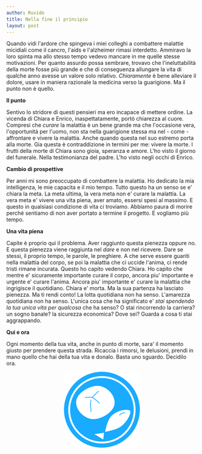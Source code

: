 ```yaml
---
author: Ruvido
title: Nella fine il principio
layout: post
---
```


<!-- INIZIO -->
Quando vidi l'ardore che spingeva i miei colleghi a combattere malattie micidiali come il cancro, l'aids e l'alzheimer rimasi interdetto. Ammiravo la loro spinta ma allo stesso tempo vedevo mancare in me quelle stesse motivazioni. Per quanto assurdo possa sembrare, trovavo che l'ineluttabilità della morte fosse più grande <!-- FINE --> e che di conseguenza allungare la vita di qualche anno avesse un valore solo relativo. *Chiaramente* è bene alleviare il dolore, usare in maniera razionale la medicina verso la guarigione. Ma il punto non è quello.

**Il punto**

Sentivo lo stridore di questi pensieri ma ero incapace di mettere ordine. La vicenda di Chiara e Enrico, inaspettatamente, portò chiarezza al cuore. Compresi che *curare* la malattia è un bene grande ma che l'occasione vera, l'opportunità per l'uomo, non sta nella guarigione stessa ma nel - come - affrontare e vivere la malattia. Anche quando questa nel suo estremo porta alla morte. Gia questa è contraddizione in termini per me: vivere la morte. I frutti della morte di Chiara sono gioia, speranza e amore. L'ho visto il giorno del funerale. Nella testimonianza del padre. L'ho visto negli occhi di Enrico. 

**Cambio di prospettive**

Per anni mi sono preoccupato di combattere la malattia. Ho dedicato la mia intelligenza, le mie capacita e il mio tempo. Tutto questo ha un senso se e' chiara la meta. La meta ultima, la vera meta non e' curare la malattia. La vera meta e' vivere una vita piena, aver amato, essersi spesi al massimo. E questo in qualsiasi condizione di vita ci troviamo. Abbiamo paura di morire perché sentiamo di non aver portato a termine il progetto. E vogliamo più tempo.

**Una vita piena**

Capite è proprio qui il problema. Aver raggiunto questa pienezza oppure no. E questa pienezza viene raggiunta nel *dare* e non nel ricevere. Dare se stessi, il proprio tempo, le parole, le preghiere. A che serve essere guariti nella malattia del corpo, se poi la malattia che ci uccide l'anima, ci rende tristi rimane incurata. Questo ho capito vedendo Chiara. Ho capito che mentre e' sicuramente importante curare il corpo, ancora piu' importante e urgente e' curare l'anima. Ancora piu' importante e' curare la malattia che ingrigisce il quotidiano. Chiara e' morta. Ma la sua partenza ha lasciato pienezza. Ma ti rendi conto! La lotta quotidiana non ha senso. L'amarezza quotidiana non ha senso. L'unica cosa che ha significato e' *stai spendendo la tua unica vita per qualcosa* che ha senso? O stai rincorrendo la carriera? un sogno banale? la sicurezza economica? Dove sei? Guarda a cosa ti stai aggrappando.

**Qui e ora**

Ogni momento della tua vita, anche in punto di morte, sara' il momento giusto per prendere questa strada. Ricaccia i rimorsi, le delusioni, prendi in mano quello che hai della tua vita e donalo. Basta uno sguardo. Decidilo ora.

<p align="center">
<img src="/images/5p2p.png" width="200px">
</p>
